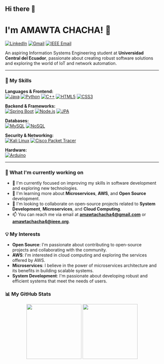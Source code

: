 ## Hi there 👋

<!--
**Amwt24/Amwt24** is a ✨ _special_ ✨ repository because its `README.md` (this file) appears on your GitHub profile.

Here are some ideas to get you started:

- 🔭 I’m currently working on ...
- 🌱 I’m currently learning ...
- 👯 I’m looking to collaborate on ...
- 🤔 I’m looking for help with ...
- 💬 Ask me about ...
- 📫 How to reach me: ...
- 😄 Pronouns: ...
- ⚡ Fun fact: ...
-->
# I'm AMAWTA CHACHA! 👋

<a href="https://www.linkedin.com/in/amawta-chacha-63aa8579" target="_blank"><img src="https://img.shields.io/badge/LinkedIn-0077B5?style=for-the-badge&logo=linkedin&logoColor=white" alt="LinkedIn"></a>
<a href="mailto:amawtachacha4@gmail.com"><img src="https://img.shields.io/badge/Gmail-D14836?style=for-the-badge&logo=gmail&logoColor=white" alt="Gmail"></a>
<a href="mailto:amawtachacha4@ieee.org"><img src="https://img.shields.io/badge/IEEE-00629B?style=for-the-badge&logo=ieee&logoColor=white" alt="IEEE Email"></a>

An aspiring Information Systems Engineering student at **Universidad Central del Ecuador**, passionate about creating robust software solutions and exploring the world of IoT and network automation.

---

### 🚀 My Skills

<p align="left">
  <strong>Languages & Frontend:</strong><br>
  <a href="#"><img alt="Java" src="https://img.shields.io/badge/Java-ED8B00?style=for-the-badge&logo=openjdk&logoColor=white"></a>
  <a href="#"><img alt="Python" src="https://img.shields.io/badge/Python-3776AB?style=for-the-badge&logo=python&logoColor=white"></a>
  <a href="#"><img alt="C++" src="https://img.shields.io/badge/C%2B%2B-00599C?style=for-the-badge&logo=c%2B%2B&logoColor=white"></a>
  <a href="#"><img alt="HTML5" src="https://img.shields.io/badge/HTML5-E34F26?style=for-the-badge&logo=html5&logoColor=white"></a>
  <a href="#"><img alt="CSS3" src="https://img.shields.io/badge/CSS3-1572B6?style=for-the-badge&logo=css3&logoColor=white"></a>
</p>
<p align="left">
  <strong>Backend & Frameworks:</strong><br>
  <a href="#"><img alt="Spring Boot" src="https://img.shields.io/badge/spring-%236DB33F.svg?style=for-the-badge&logo=spring&logoColor=white"></a>
  <a href="#"><img alt="Node.js" src="https://img.shields.io/badge/Node.js-339933?style=for-the-badge&logo=nodedotjs&logoColor=white"></a>
  <a href="#"><img alt="JPA" src="https://img.shields.io/badge/JPA-FFFFFF?style=for-the-badge&logo=java&logoColor=black"></a>
</p>
<p align="left">
  <strong>Databases:</strong><br>
  <a href="#"><img alt="MySQL" src="https://img.shields.io/badge/MySQL-4479A1?style=for-the-badge&logo=mysql&logoColor=white"></a>
  <a href="#"><img alt="NoSQL" src="https://img.shields.io/badge/NoSQL-E34F26?style=for-the-badge&logo=mongodb&logoColor=white"></a>
</p>
<p align="left">
  <strong>Security & Networking:</strong><br>
  <a href="#"><img alt="Kali Linux" src="https://img.shields.io/badge/Kali_Linux-557C94?style=for-the-badge&logo=kalilinux&logoColor=white"></a>
  <a href="#"><img alt="Cisco Packet Tracer" src="https://img.shields.io/badge/Cisco-1BA0D7?style=for-the-badge&logo=cisco&logoColor=white"></a>
</p>
<p align="left">
  <strong>Hardware:</strong><br>
  <a href="#"><img alt="Arduino" src="https://img.shields.io/badge/Arduino-00979D?style=for-the-badge&logo=arduino&logoColor=white"></a>
</p>

---

### 🌱 What I'm currently working on

- 🔭 I'm currently focused on improving my skills in software development and exploring new technologies.
- 🌱 I'm learning more about **Microservices**, **AWS**, and **Open Source** development.
- 👯 I'm looking to collaborate on open-source projects related to **System Development**, **Microservices**, and **Cloud Computing**.
- 📫 You can reach me via email at **amawtachacha4@gmail.com** or **amawtachacha4@ieee.org**.

### 💡 My Interests

*   **Open Source**: I'm passionate about contributing to open-source projects and collaborating with the community.
*   **AWS**: I'm interested in cloud computing and exploring the services offered by AWS.
*   **Microservices**: I believe in the power of microservices architecture and its benefits in building scalable systems.
*   **System Development**: I'm passionate about developing robust and efficient systems that meet the needs of users.

### 📊 My GitHub Stats

<p align="center">
  <img height="180em" src="https://github-readme-stats.vercel.app/api?username=Amwt24&show_icons=true&theme=tokyonight&include_all_commits=true&count_private=true"/>
  <img height="180em" src="https://github-readme-stats.vercel.app/api/top-langs/?username=Amwt24&layout=compact&langs_count=8&theme=tokyonight"/>
</p>
